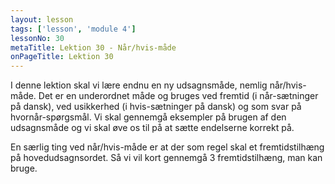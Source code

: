 ```yaml
---
layout: lesson
tags: ['lesson', 'module 4']
lessonNo: 30
metaTitle: Lektion 30 - Når/hvis-måde
onPageTitle: Lektion 30
---
```

I denne lektion skal vi lære endnu en ny udsagnsmåde, nemlig når/hvis-måde. Det er en underordnet måde og bruges ved fremtid (i når-sætninger på dansk), ved usikkerhed (i hvis-sætninger på dansk) og som svar på hvornår-spørgsmål. Vi skal gennemgå eksempler på brugen af den udsagnsmåde og vi skal øve os til på at sætte endelserne korrekt på. 

En særlig ting ved når/hvis-måde er at der som regel skal et fremtidstilhæng på hovedudsagnsordet. Så vi vil kort gennemgå 3 fremtidstilhæng, man kan bruge.